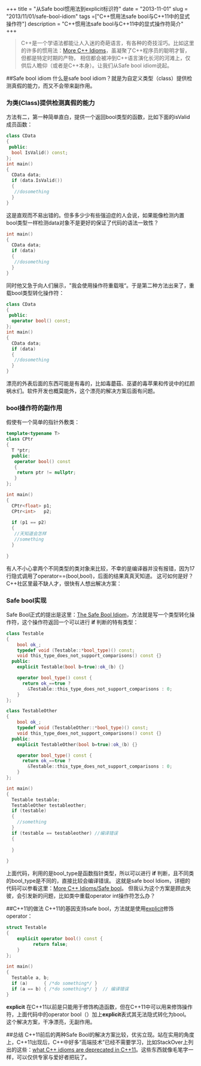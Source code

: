 +++
title = "从Safe bool惯用法到explicit标识符"
date = "2013-11-01"
slug = "2013/11/01/safe-bool-idiom"
tags =["C++惯用法safe bool与C++11中的显式操作符"]
description = "C++惯用法safe bool与C++11中的显式操作符简介"
+++

> C++是一个学语法都能让人入迷的奇葩语言，有各种的奇技淫巧。比如这里的许多的惯用法：[More C++ Idioms](http://en.wikibooks.org/wiki/More_C%2B%2B_Idioms)，虽凝聚了C++程序员的聪明才智，但都是特定时期的产物，
相信都会被冲到C++语言演化长河的河滩上，仅供后人瞻仰（或者是C++本身）。让我们从Safe bool idiom说起。

##Safe bool idiom
什么是safe bool idiom？就是为自定义类型（class）提供检测真假的能力，而又不会带来副作用。

### 为类(Class)提供检测真假的能力
方法有二，第一种简单直白，提供一个返回bool类型的函数，比如下面的isValid成员函数：
```cpp
class CData
{
 public:
  bool IsValid() const;
};
int main()
{
  CData data;
  if (data.IsValid())
  {
   //dosomething
  }
}
```
这是直观而不易出错的。但多多少少有些强迫症的人会说，如果能像检测内置bool类型一样检测data对象不是更好的保证了代码的语法一致性？
```cpp
int main()
{
  CData data;
  if (data)
  {
   //dosomething
  }
}
```
同时他又急于向人们展示，"我会使用操作符重载哦“。于是第二种方法出来了，重载bool类型转化操作符：
```cpp
class CData
{
 public:
  operator bool() const;
};
int main()
{
  CData data;
  if (data)
  {
   //dosomething
  }
}
```
漂亮的外表后面的东西可能是有毒的，比如毒蘑菇、巫婆的毒苹果和传说中的红颜祸水们。软件开发也概莫能外，这个漂亮的解决方案后面有问题。

### bool操作符的副作用
假使有一个简单的指针外敷类：
```cpp
template<typename T>
class CPtr
{
  T *ptr;
  public:
   operator bool() const 
   {
    return ptr != nullptr;
   }
};

int main()
{
  CPtr<float> p1;
  CPtr<int>   p2;
  
  if (p1 == p2) 
  {
   //天知道会怎样
   //something 
  }
  
}

```
有人不小心拿两个不同类型的类对象来比较，不幸的是编译器并没有报错，因为17行隐式调用了operator==(bool,bool)，后面的结果真真天知道。
这可如何是好？C++社区里最不缺人才，很快有人想出解决方案：

### Safe bool实现
Safe Bool正式的提出是这里：[The Safe Bool Idiom](http://www.artima.com/cppsource/safebool.html)，方法就是写一个类型转化操作符，这个操作符返回一个可以进行 **if** 判断的特有类型：
```cpp
class Testable 
{
    bool ok_;
    typedef void (Testable::*bool_type)() const;
    void this_type_does_not_support_comparisons() const {}
  public:
    explicit Testable(bool b=true):ok_(b) {}

    operator bool_type() const {
      return ok_==true ? 
        &Testable::this_type_does_not_support_comparisons : 0;
    }
};

class TestableOther 
{
    bool ok_;
    typedef void (TestableOther::*bool_type)() const;
    void this_type_does_not_support_comparisons() const {}
  public:
    explicit TestableOther(bool b=true):ok_(b) {}

    operator bool_type() const {
      return ok_==true ? 
        &Testable::this_type_does_not_support_comparisons : 0;
    }
};

int main()
{
  Testable testable;
  TestableOther testableother;
  if (testable)
  {
    //something
  }
  if (testable == testableother) //编译错误
  {
   
  }
  
}

```
上面代码，利用的是bool_type是函数指针类型，所以可以进行 **if** 判断，且不同类的bool_type是不同的，直接比较会编译错误。
这就是safe bool Idiom，详细的代码可以参看这里：[More C++ Idioms/Safe bool](http://en.wikibooks.org/wiki/More_C%2B%2B_Idioms/)。
但我认为这个方案是顾此失彼，会引发新的问题，比如类中重载operator int操作符怎么办？

##C++11的做法
C++11的基因支持safe bool，方法就是使用[explicit](http://en.cppreference.com/w/cpp/language/explicit)修饰operator：
```cpp
struct Testable
{
    explicit operator bool() const {
          return false;
    }
};
 
int main()
{
  Testable a, b;
  if (a)      { /*do something*/ }  
  if (a == b) { /*do something*/ }  // 编译错误
}
```
**explicit** 在C++11以前是只能用于修饰构造函数，但在C++11中可以用来修饰操作符，上面代码中的operator bool（）加上**explicit**表式其无法隐式转化为bool。
这个解决方案，干净漂亮，无副作用。

##总结
C++11前后的两种Safe Bool的解决方案比较，优劣立现。站在实用的角度上，C++11出现后，C++中好多“高端技术”已经不需要学习，比如StackOver上列出的这些：[what C++ idioms are deprecated in C++11](http://stackoverflow.com/questions/9299101/what-c-idioms-are-deprecated-in-c11)。这些东西就像毛笔字一样，可以仅供专家与爱好者把玩了。



